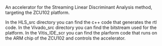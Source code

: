 An accelerator for the Streaming Linear Discriminant Analysis method, targeting the ZCU102 platform. 

In the HLS_src directory you can find the c++ code that generates the rtl code.
In the Vivado_src directory you can find the bitstream used for the platform.
In the Vitis_IDE_scr you can find the plarform code that runs on the ARM chip of the ZCU102 and controls the accelerator.
